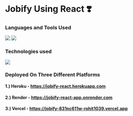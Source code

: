 # Jobify Using React ❣️

### Languages and Tools Used

![](https://img.shields.io/badge/Language-JavaScript-informational?style=flat&logo=JavaScript&logoColor=white&color=088F8F)
![](https://img.shields.io/badge/Tool-VS_Code-informational?style=flat&logo=VisualStudioCode&logoColor=white&color=088F8F)

### Technologies used

![](https://img.shields.io/badge/Framework-React_JS-informational?style=flat&logo=react&logoColor=white&color=2bbc8a)

### Deployed On Three Different Platforms

#### 1.) Heroku - https://jobify-react.herokuapp.com
#### 2.) Render - https://jobify-react-app.onrender.com
#### 3.) Vercel - https://jobify-831nc611w-rohit1039.vercel.app